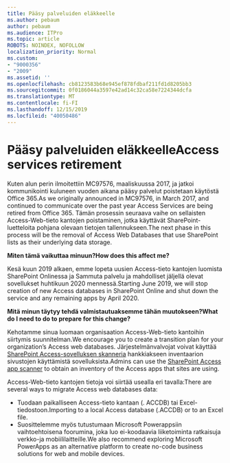 ```yaml
---
title: Pääsy palveluiden eläkkeelle
ms.author: pebaum
author: pebaum
ms.audience: ITPro
ms.topic: article
ROBOTS: NOINDEX, NOFOLLOW
localization_priority: Normal
ms.custom:
- "9000356"
- "2009"
ms.assetid: ''
ms.openlocfilehash: cb8123583b68e945ef878fdbaf211fd1d8205bb3
ms.sourcegitcommit: 0f0186044a3597e42ad14c32ca58e7224344dcfa
ms.translationtype: MT
ms.contentlocale: fi-FI
ms.lasthandoff: 12/15/2019
ms.locfileid: "40050486"
---
```

# <a name="access-services-retirement"></a><span data-ttu-id="d39d8-102">Pääsy palveluiden eläkkeelle</span><span class="sxs-lookup"><span data-stu-id="d39d8-102">Access services retirement</span></span>

<span data-ttu-id="d39d8-103">Kuten alun perin ilmoitettiin MC97576, maaliskuussa 2017, ja jatkoi kommunikointi kuluneen vuoden aikana pääsy palvelut poistetaan käytöstä Office 365.</span><span class="sxs-lookup"><span data-stu-id="d39d8-103">As we originally announced in MC97576, in March 2017, and continued to communicate over the past year Access Services are being retired from Office 365.</span></span> <span data-ttu-id="d39d8-104">Tämän prosessin seuraava vaihe on sellaisten Access-Web-tieto kantojen poistaminen, jotka käyttävät SharePoint-luetteloita pohjana olevaan tietojen tallennukseen.</span><span class="sxs-lookup"><span data-stu-id="d39d8-104">The next phase in this process will be the removal of Access Web Databases that use SharePoint lists as their underlying data storage.</span></span>

<span data-ttu-id="d39d8-105">**Miten tämä vaikuttaa minuun?**</span><span class="sxs-lookup"><span data-stu-id="d39d8-105">**How does this affect me?**</span></span>

<span data-ttu-id="d39d8-106">Kesä kuun 2019 alkaen, emme lopeta uusien Access-tieto kantojen luomista SharePoint Onlinessa ja Sammuta palvelu ja mahdolliset jäljellä olevat sovellukset huhtikuun 2020 mennessä.</span><span class="sxs-lookup"><span data-stu-id="d39d8-106">Starting June 2019, we will stop creation of new Access databases in SharePoint Online and shut down the service and any remaining apps by April 2020.</span></span>

<span data-ttu-id="d39d8-107">**Mitä minun täytyy tehdä valmistautuaksemme tähän muutokseen?**</span><span class="sxs-lookup"><span data-stu-id="d39d8-107">**What do I need to do to prepare for this change?**</span></span>

<span data-ttu-id="d39d8-108">Kehotamme sinua luomaan organisaation Access-Web-tieto kantoihin siirtymis suunnitelman.</span><span class="sxs-lookup"><span data-stu-id="d39d8-108">We encourage you to create a transition plan for your organization’s Access web databases.</span></span> <span data-ttu-id="d39d8-109">Järjestelmänvalvojat voivat käyttää [SharePoint Access-sovelluksen skanneria](https://github.com/SharePoint/PnP-Tools/tree/master/Solutions/SharePoint.AccessApp.Scanner) hankkiakseen inventaarion sivustojen käyttämistä sovelluksista.</span><span class="sxs-lookup"><span data-stu-id="d39d8-109">Admins can use the [SharePoint Access app scanner](https://github.com/SharePoint/PnP-Tools/tree/master/Solutions/SharePoint.AccessApp.Scanner) to obtain an inventory of the Access apps that sites are using.</span></span>

<span data-ttu-id="d39d8-110">Access-Web-tieto kantojen tietoja voi siirtää usealla eri tavalla:</span><span class="sxs-lookup"><span data-stu-id="d39d8-110">There are several ways to migrate Access web databases data:</span></span>

- <span data-ttu-id="d39d8-111">Tuodaan paikalliseen Access-tieto kantaan (. ACCDB) tai Excel-tiedostoon.</span><span class="sxs-lookup"><span data-stu-id="d39d8-111">Importing to a local Access database (.ACCDB) or to an Excel file.</span></span>
- <span data-ttu-id="d39d8-112">Suosittelemme myös tutustumaan Microsoft Powerappsiin vaihtoehtoisena foorumina, joka luo ei-koodaavia liiketoiminta ratkaisuja verkko-ja mobiililaitteille.</span><span class="sxs-lookup"><span data-stu-id="d39d8-112">We also recommend exploring Microsoft PowerApps as an alternative platform to create no-code business solutions for web and mobile devices.</span></span>
